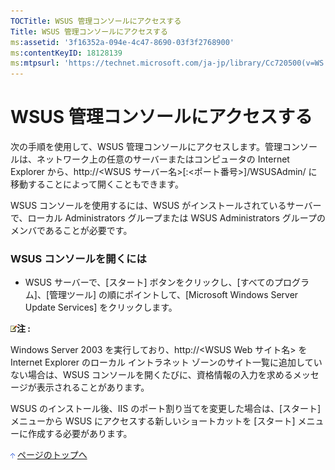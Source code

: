 ```yaml
---
TOCTitle: WSUS 管理コンソールにアクセスする
Title: WSUS 管理コンソールにアクセスする
ms:assetid: '3f16352a-094e-4c47-8690-03f3f2768900'
ms:contentKeyID: 18128139
ms:mtpsurl: 'https://technet.microsoft.com/ja-jp/library/Cc720500(v=WS.10)'
---
```


WSUS 管理コンソールにアクセスする
=================================

次の手順を使用して、WSUS 管理コンソールにアクセスします。管理コンソールは、ネットワーク上の任意のサーバーまたはコンピュータの Internet Explorer から、http://&lt;WSUS サーバー名&gt;\[:&lt;ポート番号&gt;\]/WSUSAdmin/ に移動することによって開くこともできます。

WSUS コンソールを使用するには、WSUS がインストールされているサーバーで、ローカル Administrators グループまたは WSUS Administrators グループのメンバであることが必要です。

### WSUS コンソールを開くには

-   WSUS サーバーで、\[スタート\] ボタンをクリックし、\[すべてのプログラム\]、\[管理ツール\] の順にポイントして、\[Microsoft Windows Server Update Services\] をクリックします。

![](images/Cc720500.note(ja-jp,WS.10).gif)**注 :**

Windows Server 2003 を実行しており、http://&lt;WSUS Web サイト名&gt; を Internet Explorer のローカル イントラネット ゾーンのサイト一覧に追加していない場合は、WSUS コンソールを開くたびに、資格情報の入力を求めるメッセージが表示されることがあります。

WSUS のインストール後、IIS のポート割り当てを変更した場合は、\[スタート\] メニューから WSUS にアクセスする新しいショートカットを \[スタート\] メニューに作成する必要があります。

![](images/Cc720500.arrow_px_up(ja-jp,WS.10).gif) [ページのトップへ](#ctl00_rs1_eb1_panel1)
